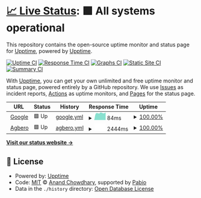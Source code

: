 # [📈 Live Status](https://https://agbero-be-gvgw.onrender.com/api/health): <!--live status--> **🟩 All systems operational**

This repository contains the open-source uptime monitor and status page for [Upptime](https://upptime.js.org), powered by [Upptime](https://github.com/upptime/upptime).

[![Uptime CI](https://github.com/upptime/upptime/workflows/Uptime%20CI/badge.svg)](https://github.com/upptime/upptime/actions?query=workflow%3A%22Uptime+CI%22)
[![Response Time CI](https://github.com/upptime/upptime/workflows/Response%20Time%20CI/badge.svg)](https://github.com/upptime/upptime/actions?query=workflow%3A%22Response+Time+CI%22)
[![Graphs CI](https://github.com/upptime/upptime/workflows/Graphs%20CI/badge.svg)](https://github.com/upptime/upptime/actions?query=workflow%3A%22Graphs+CI%22)
[![Static Site CI](https://github.com/upptime/upptime/workflows/Static%20Site%20CI/badge.svg)](https://github.com/upptime/upptime/actions?query=workflow%3A%22Static+Site+CI%22)
[![Summary CI](https://github.com/upptime/upptime/workflows/Summary%20CI/badge.svg)](https://github.com/upptime/upptime/actions?query=workflow%3A%22Summary+CI%22)

With [Upptime](https://upptime.js.org), you can get your own unlimited and free uptime monitor and status page, powered entirely by a GitHub repository. We use [Issues](https://github.com/upptime/upptime/issues) as incident reports, [Actions](https://github.com/upptime/upptime/actions) as uptime monitors, and [Pages](https://https://agbero-be-gvgw.onrender.com/api/health) for the status page.

<!--start: status pages-->
<!-- This summary is generated by Upptime (https://github.com/upptime/upptime) -->
<!-- Do not edit this manually, your changes will be overwritten -->
<!-- prettier-ignore -->
| URL | Status | History | Response Time | Uptime |
| --- | ------ | ------- | ------------- | ------ |
| <img alt="" src="https://icons.duckduckgo.com/ip3/www.google.com.ico" height="13"> [Google](https://www.google.com) | 🟩 Up | [google.yml](https://github.com/femie15/agbero-upptime/commits/HEAD/history/google.yml) | <details><summary><img alt="Response time graph" src="./graphs/google/response-time-week.png" height="20"> 84ms</summary><br><a href="https://https://agbero-be-gvgw.onrender.com/api/health/history/google"><img alt="Response time 109" src="https://img.shields.io/endpoint?url=https%3A%2F%2Fraw.githubusercontent.com%2Ffemie15%2Fagbero-upptime%2FHEAD%2Fapi%2Fgoogle%2Fresponse-time.json"></a><br><a href="https://https://agbero-be-gvgw.onrender.com/api/health/history/google"><img alt="24-hour response time 66" src="https://img.shields.io/endpoint?url=https%3A%2F%2Fraw.githubusercontent.com%2Ffemie15%2Fagbero-upptime%2FHEAD%2Fapi%2Fgoogle%2Fresponse-time-day.json"></a><br><a href="https://https://agbero-be-gvgw.onrender.com/api/health/history/google"><img alt="7-day response time 84" src="https://img.shields.io/endpoint?url=https%3A%2F%2Fraw.githubusercontent.com%2Ffemie15%2Fagbero-upptime%2FHEAD%2Fapi%2Fgoogle%2Fresponse-time-week.json"></a><br><a href="https://https://agbero-be-gvgw.onrender.com/api/health/history/google"><img alt="30-day response time 104" src="https://img.shields.io/endpoint?url=https%3A%2F%2Fraw.githubusercontent.com%2Ffemie15%2Fagbero-upptime%2FHEAD%2Fapi%2Fgoogle%2Fresponse-time-month.json"></a><br><a href="https://https://agbero-be-gvgw.onrender.com/api/health/history/google"><img alt="1-year response time 111" src="https://img.shields.io/endpoint?url=https%3A%2F%2Fraw.githubusercontent.com%2Ffemie15%2Fagbero-upptime%2FHEAD%2Fapi%2Fgoogle%2Fresponse-time-year.json"></a></details> | <details><summary><a href="https://https://agbero-be-gvgw.onrender.com/api/health/history/google">100.00%</a></summary><a href="https://https://agbero-be-gvgw.onrender.com/api/health/history/google"><img alt="All-time uptime 100.00%" src="https://img.shields.io/endpoint?url=https%3A%2F%2Fraw.githubusercontent.com%2Ffemie15%2Fagbero-upptime%2FHEAD%2Fapi%2Fgoogle%2Fuptime.json"></a><br><a href="https://https://agbero-be-gvgw.onrender.com/api/health/history/google"><img alt="24-hour uptime 100.00%" src="https://img.shields.io/endpoint?url=https%3A%2F%2Fraw.githubusercontent.com%2Ffemie15%2Fagbero-upptime%2FHEAD%2Fapi%2Fgoogle%2Fuptime-day.json"></a><br><a href="https://https://agbero-be-gvgw.onrender.com/api/health/history/google"><img alt="7-day uptime 100.00%" src="https://img.shields.io/endpoint?url=https%3A%2F%2Fraw.githubusercontent.com%2Ffemie15%2Fagbero-upptime%2FHEAD%2Fapi%2Fgoogle%2Fuptime-week.json"></a><br><a href="https://https://agbero-be-gvgw.onrender.com/api/health/history/google"><img alt="30-day uptime 100.00%" src="https://img.shields.io/endpoint?url=https%3A%2F%2Fraw.githubusercontent.com%2Ffemie15%2Fagbero-upptime%2FHEAD%2Fapi%2Fgoogle%2Fuptime-month.json"></a><br><a href="https://https://agbero-be-gvgw.onrender.com/api/health/history/google"><img alt="1-year uptime 100.00%" src="https://img.shields.io/endpoint?url=https%3A%2F%2Fraw.githubusercontent.com%2Ffemie15%2Fagbero-upptime%2FHEAD%2Fapi%2Fgoogle%2Fuptime-year.json"></a></details>
| <img alt="" src="https://icons.duckduckgo.com/ip3/agbero-be-gvgw.onrender.com.ico" height="13"> [Agbero](https://agbero-be-gvgw.onrender.com/api/health) | 🟩 Up | [agbero.yml](https://github.com/femie15/agbero-upptime/commits/HEAD/history/agbero.yml) | <details><summary><img alt="Response time graph" src="./graphs/agbero/response-time-week.png" height="20"> 2444ms</summary><br><a href="https://https://agbero-be-gvgw.onrender.com/api/health/history/agbero"><img alt="Response time 907" src="https://img.shields.io/endpoint?url=https%3A%2F%2Fraw.githubusercontent.com%2Ffemie15%2Fagbero-upptime%2FHEAD%2Fapi%2Fagbero%2Fresponse-time.json"></a><br><a href="https://https://agbero-be-gvgw.onrender.com/api/health/history/agbero"><img alt="24-hour response time 290" src="https://img.shields.io/endpoint?url=https%3A%2F%2Fraw.githubusercontent.com%2Ffemie15%2Fagbero-upptime%2FHEAD%2Fapi%2Fagbero%2Fresponse-time-day.json"></a><br><a href="https://https://agbero-be-gvgw.onrender.com/api/health/history/agbero"><img alt="7-day response time 2444" src="https://img.shields.io/endpoint?url=https%3A%2F%2Fraw.githubusercontent.com%2Ffemie15%2Fagbero-upptime%2FHEAD%2Fapi%2Fagbero%2Fresponse-time-week.json"></a><br><a href="https://https://agbero-be-gvgw.onrender.com/api/health/history/agbero"><img alt="30-day response time 1335" src="https://img.shields.io/endpoint?url=https%3A%2F%2Fraw.githubusercontent.com%2Ffemie15%2Fagbero-upptime%2FHEAD%2Fapi%2Fagbero%2Fresponse-time-month.json"></a><br><a href="https://https://agbero-be-gvgw.onrender.com/api/health/history/agbero"><img alt="1-year response time 907" src="https://img.shields.io/endpoint?url=https%3A%2F%2Fraw.githubusercontent.com%2Ffemie15%2Fagbero-upptime%2FHEAD%2Fapi%2Fagbero%2Fresponse-time-year.json"></a></details> | <details><summary><a href="https://https://agbero-be-gvgw.onrender.com/api/health/history/agbero">100.00%</a></summary><a href="https://https://agbero-be-gvgw.onrender.com/api/health/history/agbero"><img alt="All-time uptime 100.00%" src="https://img.shields.io/endpoint?url=https%3A%2F%2Fraw.githubusercontent.com%2Ffemie15%2Fagbero-upptime%2FHEAD%2Fapi%2Fagbero%2Fuptime.json"></a><br><a href="https://https://agbero-be-gvgw.onrender.com/api/health/history/agbero"><img alt="24-hour uptime 100.00%" src="https://img.shields.io/endpoint?url=https%3A%2F%2Fraw.githubusercontent.com%2Ffemie15%2Fagbero-upptime%2FHEAD%2Fapi%2Fagbero%2Fuptime-day.json"></a><br><a href="https://https://agbero-be-gvgw.onrender.com/api/health/history/agbero"><img alt="7-day uptime 100.00%" src="https://img.shields.io/endpoint?url=https%3A%2F%2Fraw.githubusercontent.com%2Ffemie15%2Fagbero-upptime%2FHEAD%2Fapi%2Fagbero%2Fuptime-week.json"></a><br><a href="https://https://agbero-be-gvgw.onrender.com/api/health/history/agbero"><img alt="30-day uptime 100.00%" src="https://img.shields.io/endpoint?url=https%3A%2F%2Fraw.githubusercontent.com%2Ffemie15%2Fagbero-upptime%2FHEAD%2Fapi%2Fagbero%2Fuptime-month.json"></a><br><a href="https://https://agbero-be-gvgw.onrender.com/api/health/history/agbero"><img alt="1-year uptime 100.00%" src="https://img.shields.io/endpoint?url=https%3A%2F%2Fraw.githubusercontent.com%2Ffemie15%2Fagbero-upptime%2FHEAD%2Fapi%2Fagbero%2Fuptime-year.json"></a></details>

<!--end: status pages-->

[**Visit our status website →**](https://https://agbero-be-gvgw.onrender.com/api/health)

## 📄 License

- Powered by: [Upptime](https://github.com/upptime/upptime)
- Code: [MIT](./LICENSE) © [Anand Chowdhary](https://anandchowdhary.com), supported by [Pabio](https://pabio.com)
- Data in the `./history` directory: [Open Database License](https://opendatacommons.org/licenses/odbl/1-0/)
